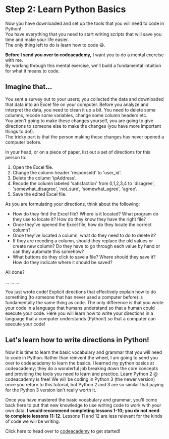 # Step 2: Learn Python Basics
Now you have downloaded and set up the tools that you will need to code in Python!  
You have everything that you need to start writing scripts that will save you time and make your life easier.  
The only thing left to do is learn how to code :smiley:.

**Before I send you over to codeacademy,** I want you to do a mental exercise with me.  
By working through this mental exercise, we'll build a fundamental intuition for what it means to code.  

## Imagine that...
You sent a survey out to your users; you collected the data and downloaded that data into an Excel file on your computer.
Before you analyze and interpret the data, you need to clean it up a bit. You need to delete some columns, recode some variables, change some column headers etc.  
You aren't going to make these changes yourself, you are going to give directions to someone else to make the changes (you have more important things to do!).  
The tricky part is that the person making these changes has never opened a computer before.

In your head, or on a piece of paper, list out a set of directions for this person to:
1. Open the Excel file.
2. Change the column header 'responseId' to 'user_id'.
3. Delete the column 'ipAddress'.
4. Recode the column labeled 'satisfaction' from 0,1,2,3,4 to 'disagree', 'somewhat_disagree', 'not_sure', 'somewhat_agree', 'agree'.
5. Save the edited Excel file.

As you are formulating your directions, think about the following:
- How do they find the Excel file? Where is it located? What program do they use to locate it? How do they know they have the right file?
- Once they've opened the Excel file, how do they locate the correct column?
- Once they've located a column, what do they need to do to delete it?
- If they are recoding a column, should they replace the old values or create new column? Do they have to go through each value by hand or can they automate this somehow?
- What buttons do they click to save a file? Where should they save it? How do they indicate where it should be saved?

All done?

...
...
...

You just wrote code! Explicit directions that effectively explain how to do something (to someone that has never used a computer before) is fundamentally the same thing as code. The only difference is that you wrote your code in a language that humans understand so that a human could execute your code. Here you will learn how to write your directions in a language that a computer understands (Python!) so that a computer can execute your code!

## Let's learn how to write directions in Python!
Now it is time to learn the basic vocabulary and grammar that you will need to code in Python. Rather than reinvent the wheel, I am going to send you over to codeacademy to learn the basics. I learned my python basics at codeacademy; they do a wonderful job breaking down the core concepts and providing the tools you need to learn and practice. Learn Python 2 @ codeacademy is free! We will be coding in Python 3 (the newer version) once you return to this tutorial, but Python 2 and 3 are so similar that paying for the Python 3 version isn't really worth it.

Once you have mastered the basic vocabulary and grammar, you'll come back here to put that new knowledge to use writing code to work with your own data. **I would recommend completing lessons 1-10; you do not need to complete lessons 11-12**. Lessons 11 and 12 are less relevant for the kinds of code we will be writing.

Click here to head over to [codeacademy](https://www.codecademy.com/learn/learn-python) to get started!
